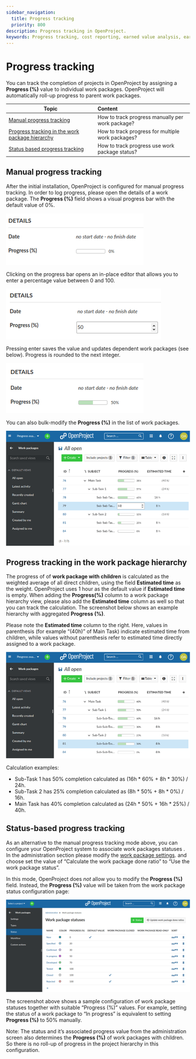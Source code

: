 ```yaml
---
sidebar_navigation:
  title: Progress tracking
  priority: 800
description: Progress tracking in OpenProject.
keywords: Progress tracking, cost reporting, earned value analysis, earned value management
---
```


# Progress tracking

You can track the completion of projects in OpenProject by assigning 
a **Progress (%)** value to individual work packages. 
OpenProject will automatically roll-up progress to parent work packages.

| Topic                                                                                               | Content                                           |
|-----------------------------------------------------------------------------------------------------|:--------------------------------------------------|
| [Manual progress tracking](#manual-progress-tracking)                                               | How to track progress manually per work package?  |
| [Progress tracking in the work package hierarchy](#progress-tracking-in-the-work-package-hierarchy) | How to track progress for multiple work packages? |
| [Status based progress tracking](#status-based-progress-tracking)                                   | How to track progress use work package status?    |

## Manual progress tracking

After the initial installation, OpenProject is configured
for manual progress tracking. In order to log progress,
please open the details of a work package.
The **Progress (%)** field shows a visual progress bar with
the default value of 0%.

![Work package progress field](progress-tracking-wp-field.png)

Clicking on the progress bar opens an in-place editor 
that allows you to enter a percentage value between 0 and 100.

![Work package progress field with editor](progress-tracking-wp-field-editor.png)

Pressing enter saves the value and updates dependent work packages (see below). 
Progress is rounded to the next integer.

![Work package progress field with 50%](progress-tracking-wp-field-50perc.png)

You can also bulk-modify the **Progress (%)** in the list of work packages.

![Bulk editing progress](progress-tracking-bulk-editing.png)

## Progress tracking in the work package hierarchy

The progress of of **work package with children** is calculated as the 
weighted average of all direct children, using the field **Estimated time** 
as the weight. OpenProject uses 1 hour as the default value if 
**Estimated time** is empty. 
When adding the **Progress(%)** column to a work 
package hierarchy view, please also add the **Estimated time** 
column as well so that you can track the calculation.
The screenshot below shows an example hierarchy with aggregated 
**Progress (%)**.

Please note the **Estimated time** column to the right. 
Here, values in parenthesis (for example “(40h)” of Main Task) 
indicate estimated time from children, while values without 
parenthesis refer to estimated time directly assigned to a work 
package. 

![Progress calculation in the WP hierarchy](progress-tracking-hierarchy-progress.png)

Calculation examples:
 * Sub-Task 1 has 50% completion calculated as (16h * 60% + 8h * 30%) / 24h.
 * Sub-Task 2 has 25% completion calculated as (8h * 50% + 8h * 0%) / 16h.
 * Main Task has 40% completion calculated as (24h * 50% + 16h * 25%) / 40h.

## Status-based progress tracking

As an alternative to the manual progress tracking mode above, you can configure 
your OpenProject system to associate work packages statuses .
In the administration section please modify the 
[work package settings](../../../system-admin-guide/manage-work-packages/work-package-settings).
and choose set the value of “Calculate the work package done ratio” to 
“Use the work package status”.

In this mode, OpenProject does _not_ allow you to modify the 
**Progress (%)** field.
Instead, the **Progress (%)** value will be taken from the work package 
status configuration page:

![Progress calculation in the WP hierarchy](progress-tracking-admin-status-percentage.png)

The screenshot above shows a sample configuration of work package 
statuses together with suitable “Progress (%)” values. 
For example, setting the status of a work package to “In progress” 
is equivalent to setting **Progress (%)** to 50% manually.

Note: The status and it’s associated progress value from the 
administration screen also determines the **Progress (%)** of 
work packages with children. So there is no roll-up of progress 
in the project hierarchy in this configuration.
